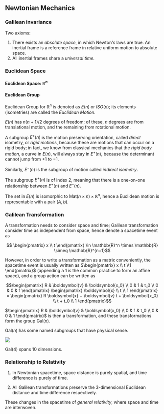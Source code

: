 ## Newtonian Mechanics

### Galilean invariance

Two axioms:

1. There exists an *absolute space*, in which Newton's laws are true. An inertial frame is a reference frame in relative uniform motion to absolute space.
2. All inertial frames share a *universal time*.

### Euclidean Space

#### Euclidean Space: $\mathbb{R}^n$

#### Euclidean Group

Euclidean Group for $\mathbb{R}^n$ is denoted as $E(n)$ or $ISO(n)$; its elements (isometries) are called the *Euclidean Motion*.

$E(n)$ has $n(n+1)/2$ degrees of freedom; of these, $n$ degrees are from translational motion, and the remaining from rotational motion.

A subgroup $E^+(n)$ is the motion preserving orientation, called *direct* isometry, or *rigid motions*, because these are motions that can occur on a rigid body; in fact, we know from classical mechanics that the *rigid body motion*, a curve in $E(n)$, will always stay in $E^+(n)$, because the determinant cannot jump from $+1$ to $-1$.

Similarly, $E^-(n)$ is the subgroup of motion called *indirect isometry*.  

The subgroup $E^+(n)$ is of index $2$, meaning that there is a one-on-one relationship between $E^+(n)$ and $E^-(n)$.

The set in $E(n)$ is isomorphic to $\text{Mat}(n\times n) \times \mathbb{R}^n$, hence a Euclidean motion is representable with a pair $(A,b)$.

### Galilean Transformation

A transformation needs to consider space and time; Galilean transformation consider time as independent from space, hence denote a spacetime event as

$$ \begin{pmatrix} x \\ t \end{pmatrix} \in \mathbb{R}^n \times \mathbb{R} \simeq \mathbb{R}^{n+1}$$ 

However, in order to write a transformation as a matrix conveniently, the spacetime event is usually written as $\begin{pmatrix} x \\ t \\1 \end{pmatrix}$ (appending a $1$ is the common practice to form an affine space), and a group action can be written as

$$\begin{pmatrix} R & \boldsymbol{v} & \boldsymbol{x_0} \\ 0 & 1 & t_0 \\ 0 & 0 & 1 \end{pmatrix} \begin{pmatrix} \boldsymbol{x} \\ t \\ 1 \end{pmatrix} = \begin{pmatrix} R \boldsymbol{x} + \boldsymbol{v} t + \boldsymbol{x_0} \\ t + t_0 \\ 1 \end{pmatrix}$$ 

$\begin{pmatrix} R & \boldsymbol{v} & \boldsymbol{x_0} \\ 0 & 1 & t_0 \\ 0 & 0 & 1 \end{pmatrix}$ is then a transformation, and these transformations form the group $\text{Gal}(n)$.

$\text{Gal}(n)$ has some named subgroups that have physical sense. 

![](file:///C:/Users/yifan/AppData/Local/Temp/msohtmlclip1/01/clip_image013.png)

$\text{Gal}(4)$ spans $10$ dimensions. 

### Relationship to Relativity

1. In Newtonian spacetime, space distance is purely spatial, and time difference is purely of time.


1. All Galilean transformations preserve the 3-dimensional Euclidean distance and time difference respectively.

These changes in the spacetime of *general relativity*, where space and time are interwoven.